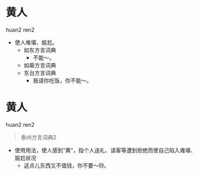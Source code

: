 # 黄人
huan2 ren2
+ 使人难堪、尴尬。
  * 如东方言词典
    - 不能～。
  * 如皋方言词典
  * 东台方言词典
    - 我请你吃饭，你不能～。

# 黄人
huan2 ren2
> 泰州方言词典2
- 使用用法，使人感到“黄”，指个人送礼、请客等遭到拒绝而使自己陷入难堪、尴尬状况
  - 这点儿东西又不值钱，你不要～唦。

